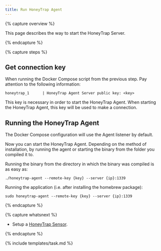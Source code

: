 ```yaml
---
title: Run HoneyTrap Agent
---
```


{% capture overview %}

This page describes the way to start the HoneyTrap Server.

{% endcapture %}


{% capture steps %}

## Get connection key

When running the Docker Compose script from the previous step. Pay attention to the following information:

```
honeytrap_1      | HoneyTrap Agent Server public key: <key>
```

This key is necessary in order to start the HoneyTrap Agent. When starting the HoneyTrap Agent, this key will be used to make a connection.

## Running the HoneyTrap Agent

The Docker Compose configuration will use the Agent listener by default.

Now you can start the HoneyTrap Agent. Depending on the method of installation, by running the agent or starting the binary from the folder you compiled it to.

Running the binary from the directory in which the binary was compiled is as easy as:

```
./honeytrap-agent --remote-key {key} --server {ip}:1339
```

Running the application (i.e. after installing the homebrew package):

```
sudo honeytrap-agent --remote-key {key} --server {ip}:1339
```

{% endcapture %}


{% capture whatsnext %}

* Setup a [HoneyTrap Sensor](/docs/setup/sensor/install-sensor/).

{% endcapture %}

{% include templates/task.md %}
